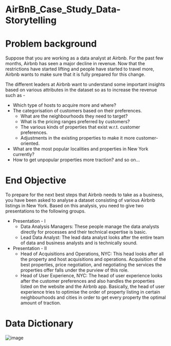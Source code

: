 # AirBnB_Case_Study_Data-Storytelling

# Problem background
Suppose that you are working as a data analyst at Airbnb. For the past few months, Airbnb has seen a major decline in revenue. Now that the restrictions have started lifting and people have started to travel more, Airbnb wants to make sure that it is fully prepared for this change.

The different leaders at Airbnb want to understand some important insights based on various attributes in the dataset so as to increase the revenue such as -

- Which type of hosts to acquire more and where?
- The categorisation of customers based on their preferences.
    - What are the neighbourhoods they need to target?
    - What is the pricing ranges preferred by customers?
    - The various kinds of properties that exist w.r.t. customer preferences.
    - Adjustments in the existing properties to make it more customer-oriented.
- What are the most popular localities and properties in New York currently?
- How to get unpopular properties more traction? and so on...

# End Objective
To prepare for the next best steps that Airbnb needs to take as a business, you have been asked to analyse a dataset consisting of various Airbnb listings in New York. Based on this analysis, you need to give two presentations to the following groups.

- Presentation - I
    - Data Analysis Managers: These people manage the data analysts directly for processes and their technical expertise is basic.
    - Lead Data Analyst: The lead data analyst looks after the entire team of data and business analysts and is technically sound.
- Presentation - II
    - Head of Acquisitions and Operations, NYC: This head looks after all the property and host acquisitions and operations. Acquisition of the best properties, price negotiation, and negotiating the services the properties offer falls under the purview of this role.
    - Head of User Experience, NYC: The head of user experience looks after the customer preferences and also handles the properties listed on the website and the Airbnb app. Basically, the head of user experience tries to optimise the order of property listing in certain neighbourhoods and cities in order to get every property the optimal amount of traction.
 
# Data Dictionary

![image](https://github.com/devendra2595/AirBnB_Case_Study_Data-Storytelling/assets/116253033/bcf06a8f-29a6-4b82-8e53-e6cfdaf5378d)


